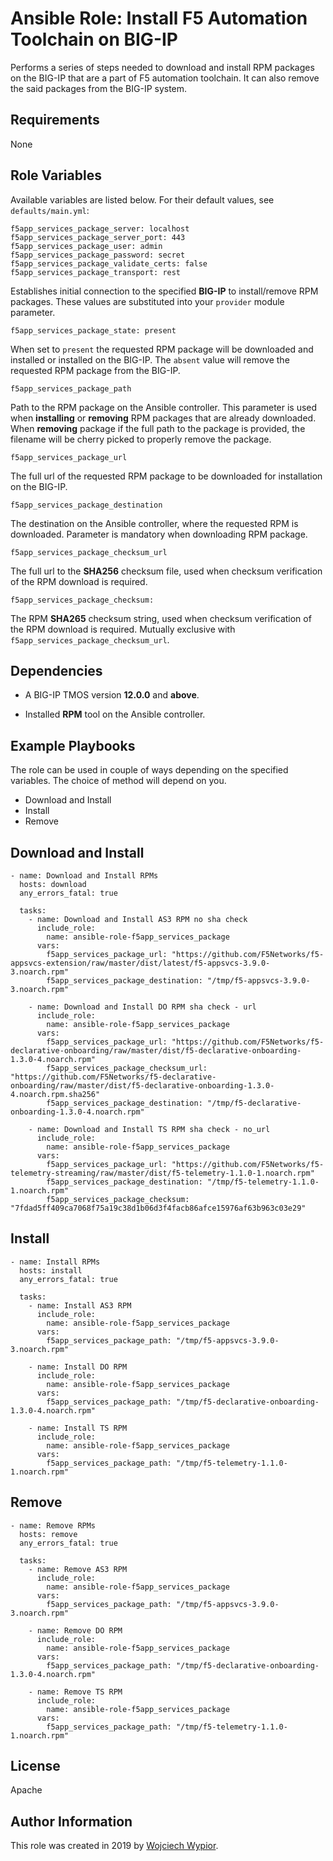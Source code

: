 # Ansible Role: Install F5 Automation Toolchain on BIG-IP

Performs a series of steps needed to download and install RPM packages on the BIG-IP that are a part of 
F5 automation toolchain. It can also remove the said packages from the BIG-IP system.

## Requirements

None

## Role Variables

Available variables are listed below. For their default values, see `defaults/main.yml`:

    f5app_services_package_server: localhost
    f5app_services_package_server_port: 443
    f5app_services_package_user: admin
    f5app_services_package_password: secret
    f5app_services_package_validate_certs: false
    f5app_services_package_transport: rest

Establishes initial connection to the specified **BIG-IP** to install/remove RPM packages. These values are substituted into
your ``provider`` module parameter.

    f5app_services_package_state: present
    
When set to ``present`` the requested RPM package will be downloaded and installed or installed on the BIG-IP.
The ``absent`` value will remove the requested RPM package from the BIG-IP.

    f5app_services_package_path

Path to the RPM package on the Ansible controller. This parameter is used when **installing** or
**removing** RPM packages that are already downloaded. When **removing** package if the full path to the package 
is provided, the filename will be cherry picked to properly remove the package.

    f5app_services_package_url

The full url of the requested RPM package to be downloaded for installation on the BIG-IP.

    f5app_services_package_destination

The destination on the Ansible controller, where the requested RPM is downloaded. Parameter is mandatory when 
downloading RPM package.

    f5app_services_package_checksum_url

The full url to the **SHA256** checksum file, used when checksum verification of the RPM download is required.

    f5app_services_package_checksum:
    
The RPM **SHA265** checksum string, used when checksum verification of the RPM download is required. 
Mutually exclusive with ``f5app_services_package_checksum_url``.

## Dependencies

* A BIG-IP TMOS version **12.0.0** and **above**.
  
* Installed **RPM** tool on the Ansible controller.

## Example Playbooks

The role can be used in couple of ways depending on the specified variables. The choice of method will depend on you.

* Download and Install
* Install
* Remove

## Download and Install

    - name: Download and Install RPMs
      hosts: download
      any_errors_fatal: true
    
      tasks:
        - name: Download and Install AS3 RPM no sha check
          include_role:
            name: ansible-role-f5app_services_package
          vars:
            f5app_services_package_url: "https://github.com/F5Networks/f5-appsvcs-extension/raw/master/dist/latest/f5-appsvcs-3.9.0-3.noarch.rpm"
            f5app_services_package_destination: "/tmp/f5-appsvcs-3.9.0-3.noarch.rpm"
    
        - name: Download and Install DO RPM sha check - url
          include_role:
            name: ansible-role-f5app_services_package
          vars:
            f5app_services_package_url: "https://github.com/F5Networks/f5-declarative-onboarding/raw/master/dist/f5-declarative-onboarding-1.3.0-4.noarch.rpm"
            f5app_services_package_checksum_url: "https://github.com/F5Networks/f5-declarative-onboarding/raw/master/dist/f5-declarative-onboarding-1.3.0-4.noarch.rpm.sha256"
            f5app_services_package_destination: "/tmp/f5-declarative-onboarding-1.3.0-4.noarch.rpm"
    
        - name: Download and Install TS RPM sha check - no_url
          include_role:
            name: ansible-role-f5app_services_package
          vars:
            f5app_services_package_url: "https://github.com/F5Networks/f5-telemetry-streaming/raw/master/dist/f5-telemetry-1.1.0-1.noarch.rpm"
            f5app_services_package_destination: "/tmp/f5-telemetry-1.1.0-1.noarch.rpm"
            f5app_services_package_checksum: "7fdad5ff409ca7068f75a19c38d1b06d3f4facb86afce15976af63b963c03e29"

## Install

    - name: Install RPMs
      hosts: install
      any_errors_fatal: true
    
      tasks:
        - name: Install AS3 RPM
          include_role:
            name: ansible-role-f5app_services_package
          vars:
            f5app_services_package_path: "/tmp/f5-appsvcs-3.9.0-3.noarch.rpm"
    
        - name: Install DO RPM
          include_role:
            name: ansible-role-f5app_services_package
          vars:
            f5app_services_package_path: "/tmp/f5-declarative-onboarding-1.3.0-4.noarch.rpm"
    
        - name: Install TS RPM
          include_role:
            name: ansible-role-f5app_services_package
          vars:
            f5app_services_package_path: "/tmp/f5-telemetry-1.1.0-1.noarch.rpm"


## Remove

    - name: Remove RPMs
      hosts: remove
      any_errors_fatal: true
    
      tasks:
        - name: Remove AS3 RPM
          include_role:
            name: ansible-role-f5app_services_package
          vars:
            f5app_services_package_path: "/tmp/f5-appsvcs-3.9.0-3.noarch.rpm"
    
        - name: Remove DO RPM
          include_role:
            name: ansible-role-f5app_services_package
          vars:
            f5app_services_package_path: "/tmp/f5-declarative-onboarding-1.3.0-4.noarch.rpm"
    
        - name: Remove TS RPM
          include_role:
            name: ansible-role-f5app_services_package
          vars:
            f5app_services_package_path: "/tmp/f5-telemetry-1.1.0-1.noarch.rpm"

## License

Apache

## Author Information

This role was created in 2019 by [Wojciech Wypior](https://github.com/wojtek0806).

[1]: https://galaxy.ansible.com/f5devcentral/f5app_services_package
